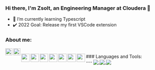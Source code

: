 ### Hi there, I'm Zsolt, an Engineering Manager at Cloudera :wave:

- :open_book: I’m currently learning Typescript
- :heavy_check_mark: 2022 Goal: Release my first VSCode extension

### About me:
[<img align="left" alt="LinkedIn" width="22px" src="https://cdn.jsdelivr.net/npm/simple-icons@v3/icons/linkedin.svg" />](www.linkedin.com/in/horzsolt)
[<img align="left" alt="YouTube" width="22px" src="https://cdn.jsdelivr.net/npm/simple-icons@v3/icons/youtube.svg" />](https://www.youtube.com/channel/UCTbham0DsCPhpsC0dPymikA)

<br/>
### Languages and Tools:

<img align="left" alt=" " width="26px" src="https://cdn.jsdelivr.net/npm/simple-icons@v3/icons/visualstudiocode.svg" />
<img align="left" alt=" " width="26px" src="https://cdn.jsdelivr.net/npm/simple-icons@v3/icons/git.svg" />
<img align="left" alt=" " width="26px" src="https://cdn.jsdelivr.net/npm/simple-icons@v3/icons/github.svg" />
<img align="left" alt=" " width="26px" src="https://cdn.jsdelivr.net/npm/simple-icons@v3/icons/abletonlive.svg" />
<img align="left" alt=" " width="26px" src="https://cdn.jsdelivr.net/npm/simple-icons@v3/icons/amazonaws.svg" />
<img align="left" alt=" " width="26px" src="https://cdn.jsdelivr.net/npm/simple-icons@v3/icons/java.svg" />
<img align="left" alt=" " width="26px" src="https://cdn.jsdelivr.net/npm/simple-icons@v3/icons/csharp.svg" />

<br/>
---

<a href="https://github.com/horzsolt">
  <img align="center" src="https://github-readme-stats.vercel.app/api?username=horzsolt&show_icons=true&count_private=true&hide_border=true" />
</a>
<a href="https://github.com/horzsolt">
  <img align="center" src="https://github-readme-stats.vercel.app/api/top-langs/?username=horzsolt&hide_border=true" />
</a>
<a href="https://github.com/horzsolt">
  <img align="center" src="https://github-readme-stats.vercel.app/api/wakatime?username=horzsolt" />
</a>
